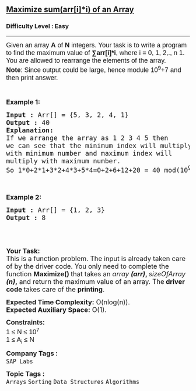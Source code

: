 <h2><a href="https://www.geeksforgeeks.org/problems/maximize-arrii-of-an-array0026/1?page=2&category=Arrays,Strings,Sorting,Searching&difficulty=Basic,Easy&sortBy=submissions">Maximize sum(arr[i]*i) of an Array</a></h2><h3>Difficulty Level : Easy</h3><hr><div class="problems_problem_content__Xm_eO"><p><span style="font-size: 18px;"><span style="font-family: arial,helvetica,sans-serif;">Given an array <strong>A</strong> of&nbsp;<strong>N</strong>&nbsp;integers. Your task is to write a program to find the maximum value of <strong>∑arr[i]*i</strong>, where i = 0, 1, 2,., n 1.<br>You are allowed to rearrange the elements of the array.<br><strong>Note</strong>: Since output could be large, hence module 10<sup>9</sup>+7 and then print answer.</span></span></p>
<p>&nbsp;</p>
<p><span style="font-size: 18px;"><strong>Example 1:</strong></span></p>
<pre><span style="font-size: 18px;"><strong>Input :</strong> Arr[] = {5, 3, 2, 4, 1}
<strong>Output :</strong> 40
<strong>Explanation:
</strong>If we arrange the array as 1 2 3 4 5 then 
we can see that the minimum index will multiply
with minimum number and maximum index will 
multiply with maximum number. 
So 1*0+2*1+3*2+4*3+5*4=0+2+6+12+20 = 40 mod(10<sup>9</sup>+7) = 40

</span></pre>
<p><span style="font-size: 18px;"><strong>Example 2:</strong></span></p>
<pre><span style="font-size: 18px;"><strong>Input :</strong> Arr[] = {1, 2, 3}
<strong>Output :</strong> 8

</span></pre>
<p><br><span style="font-size: 18px;"><strong>Your Task:</strong><br>This is a function problem. The input is already taken care of by the driver code. You only need to complete the function <strong>Maximize() </strong>that takes an&nbsp;<em>array <strong>(arr)</strong></em><strong>, </strong><em>sizeOfArray <strong>(n)</strong></em><strong>,</strong>&nbsp;and return the maximum value of an array. The<strong> driver code </strong>takes care of the <strong>printing</strong>.</span></p>
<p><span style="font-size: 18px;"><strong>Expected Time Complexity:</strong>&nbsp;O(nlog(n)).<br><strong>Expected Auxiliary Space:</strong>&nbsp;O(1).</span></p>
<p><span style="font-size: 18px;"><span style="font-family: arial,helvetica,sans-serif;"><strong>Constraints:</strong><br>1 ≤ N ≤ 10<sup>7</sup><br>1 ≤ A<sub>i</sub> ≤ N</span></span></p></div><p><span style=font-size:18px><strong>Company Tags : </strong><br><code>SAP Labs</code>&nbsp;<br><p><span style=font-size:18px><strong>Topic Tags : </strong><br><code>Arrays</code>&nbsp;<code>Sorting</code>&nbsp;<code>Data Structures</code>&nbsp;<code>Algorithms</code>&nbsp;